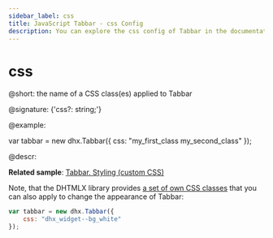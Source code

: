 ```yaml
---
sidebar_label: css
title: JavaScript Tabbar - css Config 
description: You can explore the css config of Tabbar in the documentation of the DHTMLX JavaScript UI library. Browse developer guides and API reference, try out code examples and live demos, and download a free 30-day evaluation version of DHTMLX Suite 7.
---
```


# css

@short: the name of a CSS class(es) applied to Tabbar

@signature: {'css?: string;'}

@example:
<style>
    .my_first_class {
        /*some styles*/
    }
 
    .my_second_class {
        /*some styles*/
    }
</style>

var tabbar = new dhx.Tabbar({
    css: "my_first_class my_second_class"
});

@descr:

**Related sample**: [Tabbar. Styling (custom CSS)](https://snippet.dhtmlx.com/47en9f0a)

Note, that the DHTMLX library provides [a set of own CSS classes](helpers/base_elements.md#list-of-css-classes-for-styling-a-widget) that you can also apply to change the appearance of Tabbar:

~~~js
var tabbar = new dhx.Tabbar({
    css: "dhx_widget--bg_white"
});
~~~

